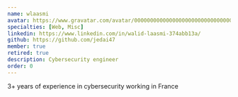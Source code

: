 ```yaml
---
name: wlaasmi
avatar: https://www.gravatar.com/avatar/00000000000000000000000000000004?d=identicon&s=256
specialties: [Web, Misc]
linkedin: https://www.linkedin.com/in/walid-laasmi-374abb13a/
github: https://github.com/jedai47
member: true
retired: true
description: Cybersecurity engineer
order: 0
---
```


3+ years of experience in cybersecurity working in France

